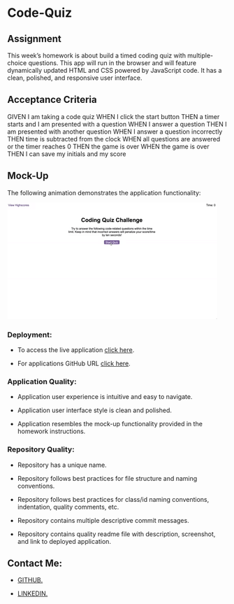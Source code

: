 # Code-Quiz

## Assignment



 This week’s homework is about build a timed coding quiz with multiple-choice questions. This app will run in the browser and will feature dynamically updated HTML and CSS powered by JavaScript code. It has a clean, polished, and responsive user interface. 






## Acceptance Criteria

GIVEN I am taking a code quiz
WHEN I click the start button
THEN a timer starts and I am presented with a question
WHEN I answer a question
THEN I am presented with another question
WHEN I answer a question incorrectly
THEN time is subtracted from the clock
WHEN all questions are answered or the timer reaches 0
THEN the game is over
WHEN the game is over
THEN I can save my initials and my score


## Mock-Up

The following animation demonstrates the application functionality:

![A user clicks through an interactive coding quiz, then enters initials to save the high score before resetting and starting over.](.//Assets/image/demo.gif)



### Deployment:

* To access the live application [click here](https://mandy2324.github.io/Code-Quiz/).


* For applications GitHub URL [click here](https://github.com/mandy2324/Code-Quiz.git).  



### Application Quality:

* Application user experience is intuitive and easy to navigate.

* Application user interface style is clean and polished.

* Application resembles the mock-up functionality provided in the homework instructions.

### Repository Quality: 

* Repository has a unique name.

* Repository follows best practices for file structure and naming conventions.

* Repository follows best practices for class/id naming conventions, indentation, quality comments, etc.

* Repository contains multiple descriptive commit messages.

* Repository contains quality readme file with description, screenshot, and link to deployed application.

## Contact Me: 

* [ GITHUB.](https://github.com/mandy2324)

* [ LINKEDIN.](https://www.linkedin.com/in/m23saini) 
